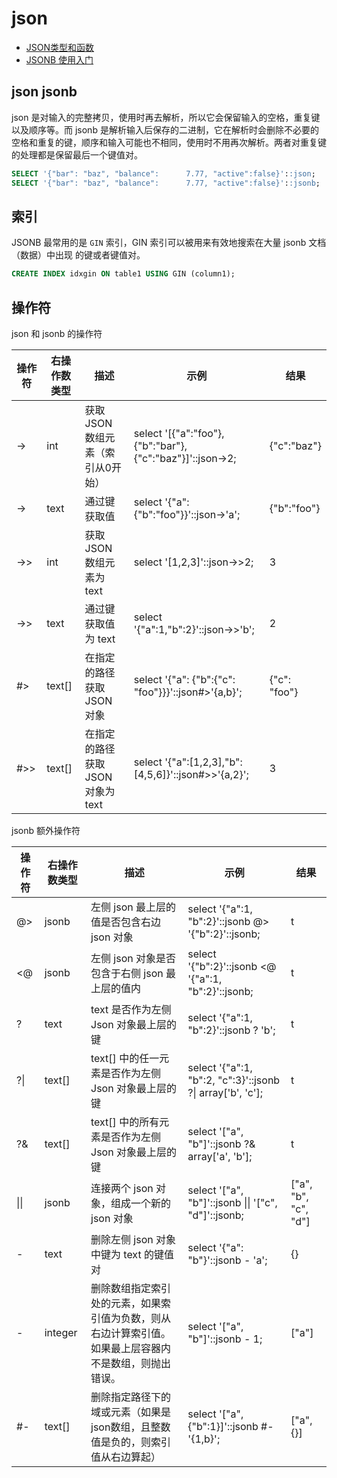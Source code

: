 # json

- [JSON类型和函数](https://www.cnblogs.com/alianbog/p/5658156.html)
- [JSONB 使用入门](https://juejin.cn/post/6844903857009623048)

## json  jsonb

json 是对输入的完整拷贝，使用时再去解析，所以它会保留输入的空格，重复键以及顺序等。而 jsonb 是解析输入后保存的二进制，它在解析时会删除不必要的空格和重复的键，顺序和输入可能也不相同，使用时不用再次解析。两者对重复键的处理都是保留最后一个键值对。

```sql
SELECT '{"bar": "baz", "balance":      7.77, "active":false}'::json;
SELECT '{"bar": "baz", "balance":      7.77, "active":false}'::jsonb;
```

## 索引

JSONB 最常用的是 `GIN` 索引，GIN 索引可以被用来有效地搜索在大量 jsonb 文档（数据）中出现 的键或者键值对。

```sql
CREATE INDEX idxgin ON table1 USING GIN (column1);
```

## 操作符

json 和 jsonb 的操作符

| 操作符 | 右操作数类型 | 描述                              | 示例                                                     | 结果         |
| ------ | ------------ | --------------------------------- | -------------------------------------------------------- | ------------ |
| ->     | int          | 获取 JSON 数组元素（索引从0开始） | select '[{"a":"foo"},{"b":"bar"},{"c":"baz"}]'::json->2; | {"c":"baz"}  |
| ->     | text         | 通过键获取值                      | select '{"a": {"b":"foo"}}'::json->'a';                  | {"b":"foo"}  |
| ->>    | int          | 获取 JSON 数组元素为 text         | select '[1,2,3]'::json->>2;                              | 3            |
| ->>    | text         | 通过键获取值为 text               | select '{"a":1,"b":2}'::json->>'b';                      | 2            |
| #>     | text[]       | 在指定的路径获取 JSON 对象        | select '{"a": {"b":{"c": "foo"}}}'::json#>'{a,b}';       | {"c": "foo"} |
| #>>    | text[]       | 在指定的路径获取 JSON 对象为 text | select '{"a":[1,2,3],"b":[4,5,6]}'::json#>>'{a,2}';      | 3            |

jsonb 额外操作符

| 操作符 | 右操作数类型 | 描述                              | 示例                                                     | 结果         |
| ---- | ---- | ---- | ---- | ---- |
| @> | jsonb | 左侧 json 最上层的值是否包含右边 json 对象 | select '{"a":1, "b":2}'::jsonb @> '{"b":2}'::jsonb; | t |
| <@ | jsonb | 左侧 json 对象是否包含于右侧 json 最上层的值内 | select '{"b":2}'::jsonb <@ '{"a":1, "b":2}'::jsonb; | t |
| ? | text | text 是否作为左侧 Json 对象最上层的键 | select '{"a":1, "b":2}'::jsonb ? 'b'; | t |
| ?\| | text[] | text[] 中的任一元素是否作为左侧 Json 对象最上层的键 |   select '{"a":1, "b":2, "c":3}'::jsonb ?\| array['b', 'c'];   | t |
| ?& | text[] | text[] 中的所有元素是否作为左侧 Json 对象最上层的键 | select '["a", "b"]'::jsonb ?& array['a', 'b']; | t |
|   \|\|	   | jsonb | 连接两个 json 对象，组成一个新的 json 对象 |   select '["a", "b"]'::jsonb \|\| '["c", "d"]'::jsonb;   | ["a", "b", "c", "d"] |
| - | text | 删除左侧 json 对象中键为 text 的键值对 | select '{"a": "b"}'::jsonb - 'a'; | {} |
| - | integer | 删除数组指定索引处的元素，如果索引值为负数，则从右边计算索引值。如果最上层容器内不是数组，则抛出错误。 | select '["a", "b"]'::jsonb - 1; | ["a"] |
| #- | text[] | 删除指定路径下的域或元素（如果是json数组，且整数值是负的，则索引值从右边算起） | select '["a", {"b":1}]'::jsonb #- '{1,b}'; | ["a", {}] |


